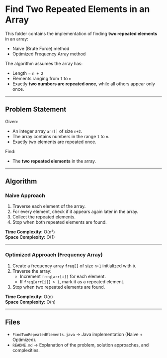 # Find Two Repeated Elements in an Array

This folder contains the implementation of finding **two repeated elements** in an array:
- Naive (Brute Force) method
- Optimized Frequency Array method

The algorithm assumes the array has:
- Length = `n + 2`
- Elements ranging from `1` to `n`
- Exactly **two numbers are repeated once**, while all others appear only once.

---

## Problem Statement

Given:
- An integer array `arr[]` of size `n+2`.
- The array contains numbers in the range `1` to `n`.
- Exactly two elements are repeated once.

Find:
- The **two repeated elements** in the array.

---

## Algorithm

### Naive Approach
1. Traverse each element of the array.
2. For every element, check if it appears again later in the array.
3. Collect the repeated elements.
4. Stop when both repeated elements are found.

**Time Complexity:** O(n²)  
**Space Complexity:** O(1)

---

### Optimized Approach (Frequency Array)
1. Create a frequency array `freq[]` of size `n+1` initialized with `0`.
2. Traverse the array:
   - Increment `freq[arr[i]]` for each element.
   - If `freq[arr[i]] > 1`, mark it as a repeated element.
3. Stop when two repeated elements are found.

**Time Complexity:** O(n)  
**Space Complexity:** O(n)

---

## Files
- `FindTwoRepeatedElements.java` → Java implementation (Naive + Optimized).
- `README.md` → Explanation of the problem, solution approaches, and complexities.
